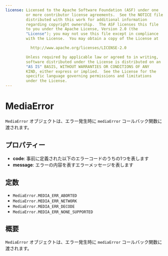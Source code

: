```yaml
---
license: Licensed to the Apache Software Foundation (ASF) under one
         or more contributor license agreements.  See the NOTICE file
         distributed with this work for additional information
         regarding copyright ownership.  The ASF licenses this file
         to you under the Apache License, Version 2.0 (the
         "License"); you may not use this file except in compliance
         with the License.  You may obtain a copy of the License at

           http://www.apache.org/licenses/LICENSE-2.0

         Unless required by applicable law or agreed to in writing,
         software distributed under the License is distributed on an
         "AS IS" BASIS, WITHOUT WARRANTIES OR CONDITIONS OF ANY
         KIND, either express or implied.  See the License for the
         specific language governing permissions and limitations
         under the License.
---
```


MediaError
==========

`MediaError` オブジェクトは、エラー発生時に `mediaError` コールバック関数に渡されます。

プロパティー
----------

- __code__: 事前に定義された以下のエラーコードのうちの1つを表します
- __message__: エラーの内容を表すエラーメッセージを表します

定数
---------

- `MediaError.MEDIA_ERR_ABORTED`
- `MediaError.MEDIA_ERR_NETWORK`
- `MediaError.MEDIA_ERR_DECODE`
- `MediaError.MEDIA_ERR_NONE_SUPPORTED`


概要
-----------

`MediaError` オブジェクトは、エラー発生時に `mediaError` コールバック関数に渡されます。

